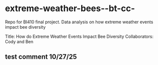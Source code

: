 # extreme-weather-bees--bt-cc-
Repo for BI410 final project. Data analysis on how extreme weather events impact bee diversity

Title: How do Extreme Weather Events Impact Bee Diversity
Collaborators: Cody and Ben
## test comment 10/27/25